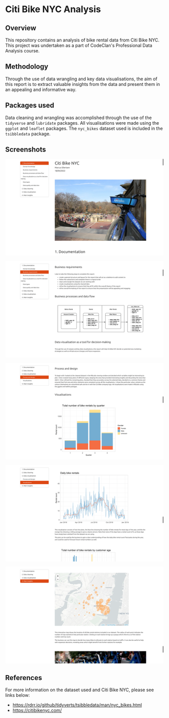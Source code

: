 # Citi Bike NYC Analysis

## Overview

This repository contains an analysis of bike rental data from Citi Bike NYC. This project was undertaken as a part of CodeClan's Professional Data Analysis course.

## Methodology

Through the use of data wrangling and key data visualisations, the aim of this report is to extract valuable insights from the data and present them in an appealing and informative way.

## Packages used

Data cleaning and wrangling was accomplished through the use of the `tidyverse` and `lubridate` packages. All visualisations were made using the `ggplot` and `leaflet` packages. The `nyc_bikes` dataset used is included in the `tsibbledata` package.

## Screenshots

![](data/screen_1.png "Screenshot 1")

![](data/screen_2.png "Screenshot 2")

![](data/screen_3.png "Screenshot 3")

![](data/screen_4.png "Screenshot 4")

![](data/screen_5.png "Screenshot 5")

## References

For more information on the dataset used and Citi Bike NYC, please see links below:

- https://rdrr.io/github/tidyverts/tsibbledata/man/nyc_bikes.html
- https://citibikenyc.com/
